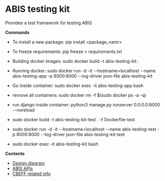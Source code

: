 # ABIS testing kit
Provides a test framework for testing ABIS

**Commands**

* To install a new package: pip install <package_namr>
* To freeze requirements: pip freeze > requirements.txt
* Building docker images: sudo docker build -t abis-testing-kit . 
* Running docker: sudo docker run -d -it --hostname=localhost --name abis-testing-app -p 8000:8000 --log-driver json-file abis-testing-kit
* Go inside container: sudo docker exec -it abis-testing-app bash
* remove all containers: sudo docker rm -f $(sudo docker ps -a -q)
* run django inside container: python3 manage.py runserver 0.0.0.0:8000 --noreload

* sudo docker build -t abis-testing-kit-test . -f Dockerfile-test
* sudo docker run -d -it --hostname=localhost --name abis-testing-test -p 8000:8000 --log-driver json-file abis-testing-kit-test
* sudo docker exec -it abis-testing-kit bash

**Contents**
* [Design diagram](./docs/images/ABIS-kit%20diagram.jpg)
* [ABIS APIs](./docs/apis.md)
* [CBEFF related info](./docs/cbeff.xml.md)